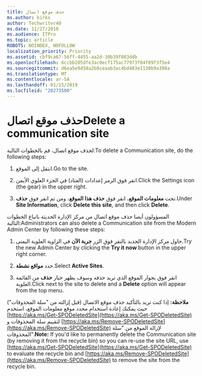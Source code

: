 ```yaml
---
title: حذف موقع اتصال
ms.author: kirks
author: Techwriter40
ms.date: 11/27/2018
ms.audience: ITPro
ms.topic: article
ROBOTS: NOINDEX, NOFOLLOW
localization_priority: Priority
ms.assetid: cbf9ca67-56ff-4455-aa2d-30b39f883ddb
ms.openlocfilehash: 6ccbb205dfe3ac0ecf175ac77973f04f09f3f5e4
ms.sourcegitcommit: d6ea5e9458a2b8ceaab3ac4bd483e1130b9a398a
ms.translationtype: MT
ms.contentlocale: ar-SA
ms.lasthandoff: 01/15/2019
ms.locfileid: "28273500"
---
```

# <a name="delete-a-communication-site"></a><span data-ttu-id="3c3ce-102">حذف موقع اتصال</span><span class="sxs-lookup"><span data-stu-id="3c3ce-102">Delete a communication site</span></span>

<span data-ttu-id="3c3ce-103">لحذف موقع اتصال، قم بالخطوات التالية:</span><span class="sxs-lookup"><span data-stu-id="3c3ce-103">To delete a Communication site, do the following steps:</span></span> 
  
1. <span data-ttu-id="3c3ce-104">انتقل إلى الموقع.</span><span class="sxs-lookup"><span data-stu-id="3c3ce-104">Go to the site.</span></span> 
  
2. <span data-ttu-id="3c3ce-105">انقر فوق الرمز إعدادات (العتاد) في الجزء العلوي الأيمن.</span><span class="sxs-lookup"><span data-stu-id="3c3ce-105">Click the Settings icon (the gear) in the upper right.</span></span> 
  
3. <span data-ttu-id="3c3ce-106">تحت **معلومات الموقع**، انقر فوق **حذف هذا الموقع**، ومن ثم انقر فوق **حذف**.</span><span class="sxs-lookup"><span data-stu-id="3c3ce-106">Under **Site Information**, click **Delete this site**, and then click **Delete**.</span></span> 
  
<span data-ttu-id="3c3ce-107">المسؤولون أيضا حذف موقع اتصال من مركز الإدارة الحديثة باتباع الخطوات التالية:</span><span class="sxs-lookup"><span data-stu-id="3c3ce-107">Administrators can also delete a Communication site from the Modern Admin Center by following these steps:</span></span> 
  
1. <span data-ttu-id="3c3ce-108">حاول مركز الإدارة الجديد بالنقر فوق الزر **جربة الآن** في الزاوية العلوية اليمنى.</span><span class="sxs-lookup"><span data-stu-id="3c3ce-108">Try the new Admin Center by clicking the **Try it now** button in the upper right corner.</span></span> 
  
2. <span data-ttu-id="3c3ce-109">حدد **مواقع نشطة**.</span><span class="sxs-lookup"><span data-stu-id="3c3ce-109">Select **Active Sites**.</span></span> 
  
3. <span data-ttu-id="3c3ce-110">انقر فوق بجوار الموقع الذي تريد حذفه وسوف يظهر خيار **حذف** من القائمة العلوية.</span><span class="sxs-lookup"><span data-stu-id="3c3ce-110">Click next to the site to delete and a **Delete** option will appear from the top menu.</span></span> 
  
 <span data-ttu-id="3c3ce-111">**ملاحظة:** إذا كنت تريد بالتأكيد حذف موقع الاتصال (قبل إزالته من "سلة المحذوفات") حيث يمكنك إعادة استخدام محدد موقع معلومات الموقع، استخدم [https://aka.ms/Get-SPODeletedSite](https://aka.ms/Get-SPODeletedSite) لتقييم سلة المحذوفات و [https://aka.ms/Remove-SPODeletedSite](https://aka.ms/Remove-SPODeletedSite) لإزالة الموقع من "سلة المحذوفات".</span><span class="sxs-lookup"><span data-stu-id="3c3ce-111">**Note:** If you'd like to permanently delete the Communication site (by removing it from the recycle bin) so you can re-use the site URL, use [https://aka.ms/Get-SPODeletedSite](https://aka.ms/Get-SPODeletedSite) to evaluate the recycle bin and [https://aka.ms/Remove-SPODeletedSite](https://aka.ms/Remove-SPODeletedSite) to remove the site from the recycle bin.</span></span> 
  


